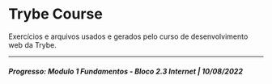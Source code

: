 # Trybe Course
Exercícios e arquivos usados e gerados pelo curso de desenvolvimento web da Trybe.

<hr />

##### Progresso: Modulo 1 Fundamentos - Bloco 2.3 Internet | 10/08/2022
